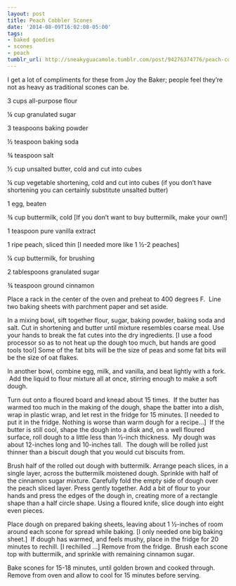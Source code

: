 ```yaml
---
layout: post
title: Peach Cobbler Scones
date: '2014-08-09T16:02:08-05:00'
tags:
- baked goodies
- scones
- peach
tumblr_url: http://sneakyguacamole.tumblr.com/post/94276374776/peach-cobbler-scones
---
```



I get a lot of compliments for these from Joy the Baker; people feel they’re not as heavy as traditional scones can be. 

3 cups all-purpose flour


¼ cup granulated sugar


3 teaspoons baking powder


½ teaspoon baking soda


¾ teaspoon salt


½ cup unsalted butter, cold and cut into cubes


¼ cup vegetable shortening, cold and cut into cubes (if you don’t have shortening you can certainly substitute unsalted butter)


1 egg, beaten


¾ cup buttermilk, cold [If you don’t want to buy buttermilk, make your own!]


1 teaspoon pure vanilla extract


1 ripe peach, sliced thin [I needed more like 1 ½-2 peaches]


¼ cup buttermilk, for brushing


2 tablespoons granulated sugar


¾ teaspoon ground cinnamon


Place a rack in the center of the oven and preheat to 400 degrees F.  Line two baking sheets with parchment paper and set aside.


In a mixing bowl, sift together flour, sugar, baking powder, baking soda and salt. Cut in shortening and butter until mixture resembles coarse meal. Use your hands to break the fat cutes into the dry ingredients. [I use a food processor so as to not heat up the dough too much, but hands are good tools too!] Some of the fat bits will be the size of peas and some fat bits will be the size of oat flakes.


In another bowl, combine egg, milk, and vanilla, and beat lightly with a fork.  Add the liquid to flour mixture all at once, stirring enough to make a soft dough.


Turn out onto a floured board and knead about 15 times.  If the butter has warmed too much in the making of the dough, shape the batter into a dish, wrap in plastic wrap, and let rest in the fridge for 15 minutes. [I needed to put it in the fridge. Nothing is worse than warm dough for a recipe…]  If the butter is still cool, shape the dough into a disk and, on a well floured surface, roll dough to a little less than ½-inch thickness.  My dough was about 12-inches long and 10-inches tall.  The dough will be rolled just thinner than a biscuit dough that you would cut biscuits from.


Brush half of the rolled out dough with buttermilk. Arrange peach slices, in a single layer, across the buttermilk moistened dough. Sprinkle with half of the cinnamon sugar mixture. Carefully fold the empty side of dough over the peach sliced layer. Press gently together. Add a bit of flour to your hands and press the edges of the dough in, creating more of a rectangle shape than a half circle shape. Using a floured knife, slice dough into eight even pieces.




Place dough on prepared baking sheets, leaving about 1 ½-inches of room around each scone for spread while baking. [I only needed one big baking sheet.]  If dough has warmed, and feels mushy, place in the fridge for 20 minutes to rechill. [I rechilled …] Remove from the fridge.  Brush each scone top with buttermilk, and sprinkle with remaining cinnamon sugar.



Bake scones for 15-18 minutes, until golden brown and cooked through. Remove from oven and allow to cool for 15 minutes before serving.  






